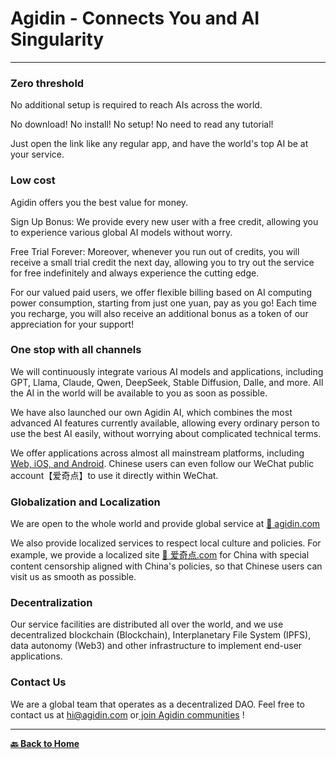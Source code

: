 # Agidin - Connects You and AI Singularity

---

### Zero threshold

No additional setup is required to reach AIs across the world.

No download! No install! No setup! No need to read any tutorial!

Just open the link like any regular app, and have the world's top AI be at your service.

### Low cost

Agidin offers you the best value for money.

Sign Up Bonus: We provide every new user with a free credit, allowing you to experience various global AI models without worry.

Free Trial Forever: Moreover, whenever you run out of credits, you will receive a small trial credit the next day, allowing you to try out the service for free indefinitely and always experience the cutting edge.

For our valued paid users, we offer flexible billing based on AI computing power consumption, starting from just one yuan, pay as you go! Each time you recharge, you will also receive an additional bonus as a token of our appreciation for your support!

### One stop with all channels

We will continuously integrate various AI models and applications, including GPT, Llama, Claude, Qwen, DeepSeek, Stable Diffusion, Dalle, and more. All the AI in the world will be available to you as soon as possible.

We have also launched our own Agidin AI, which combines the most advanced AI features currently available, allowing every ordinary person to use the best AI easily, without worrying about complicated technical terms.

We offer applications across almost all mainstream platforms, including [Web, iOS, and Android](https://links.agidin.com). Chinese users can even follow our WeChat public account【爱奇点】to use it directly within WeChat.

### Globalization and Localization

We are open to the whole world and provide global service at [🔗 agidin.com](https://u.agidin.com)

We also provide localized services to respect local culture and policies. For example, we provide a localized site [🔗 爱奇点.com](https://u.爱奇点.com) for China with special content censorship aligned with China's policies, so that Chinese users can visit us as smooth as possible.

### Decentralization

Our service facilities are distributed all over the world, and we use decentralized blockchain (Blockchain), Interplanetary File System (IPFS), data autonomy (Web3) and other infrastructure to implement end-user applications.

### Contact Us

We are a global team that operates as a decentralized DAO. Feel free to contact us at [hi@agidin.com](hi@agidin.com) or[ join Agidin communities](https://links.agidin.com) !

---

[**🔙️ Back to Home**](../../home.md)
